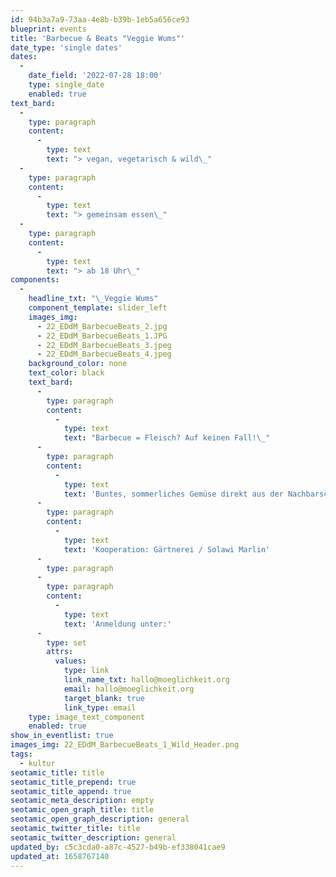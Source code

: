 ```yaml
---
id: 94b3a7a9-73aa-4e8b-b39b-1eb5a656ce93
blueprint: events
title: 'Barbecue & Beats "Veggie Wums"'
date_type: 'single dates'
dates:
  -
    date_field: '2022-07-28 18:00'
    type: single_date
    enabled: true
text_bard:
  -
    type: paragraph
    content:
      -
        type: text
        text: "> vegan, vegetarisch & wild\_"
  -
    type: paragraph
    content:
      -
        type: text
        text: "> gemeinsam essen\_"
  -
    type: paragraph
    content:
      -
        type: text
        text: "> ab 18 Uhr\_"
components:
  -
    headline_txt: "\_Veggie Wums"
    component_template: slider_left
    images_img:
      - 22_EDdM_BarbecueBeats_2.jpg
      - 22_EDdM_BarbecueBeats_1.JPG
      - 22_EDdM_BarbecueBeats_3.jpeg
      - 22_EDdM_BarbecueBeats_4.jpeg
    background_color: none
    text_color: black
    text_bard:
      -
        type: paragraph
        content:
          -
            type: text
            text: "Barbecue = Fleisch? Auf keinen Fall!\_"
      -
        type: paragraph
        content:
          -
            type: text
            text: 'Buntes, sommerliches Gemüse direkt aus der Nachbarschaft auf den Grill. Das sieht nicht nur schön aus, sondern schmeckt auch herrlich.'
      -
        type: paragraph
        content:
          -
            type: text
            text: 'Kooperation: Gärtnerei / Solawi Marlin'
      -
        type: paragraph
      -
        type: paragraph
        content:
          -
            type: text
            text: 'Anmeldung unter:'
      -
        type: set
        attrs:
          values:
            type: link
            link_name_txt: hallo@moeglichkeit.org
            email: hallo@moeglichkeit.org
            target_blank: true
            link_type: email
    type: image_text_component
    enabled: true
show_in_eventlist: true
images_img: 22_EDdM_BarbecueBeats_1_Wild_Header.png
tags:
  - kultur
seotamic_title: title
seotamic_title_prepend: true
seotamic_title_append: true
seotamic_meta_description: empty
seotamic_open_graph_title: title
seotamic_open_graph_description: general
seotamic_twitter_title: title
seotamic_twitter_description: general
updated_by: c5c3cda0-a87c-4527-b49b-ef338041cae9
updated_at: 1658767140
---
```

